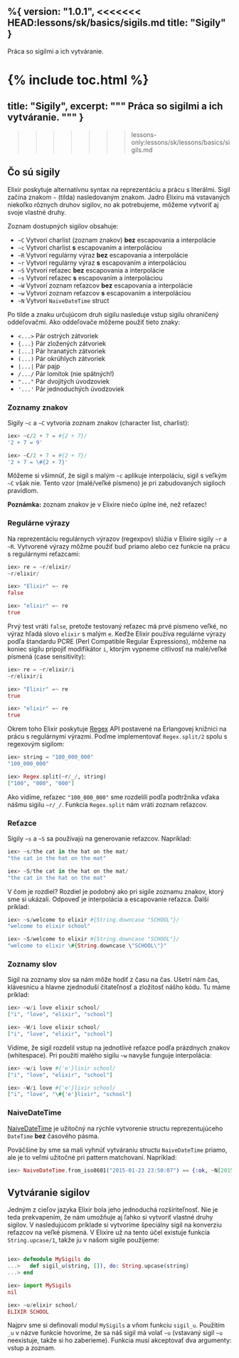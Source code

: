 %{
  version: "1.0.1",
<<<<<<< HEAD:lessons/sk/basics/sigils.md
  title: "Sigily"
}
---

Práca so sigilmi a ich vytváranie.

{% include toc.html %}
=======
  title: "Sigily",
  excerpt: """
  Práca so sigilmi a ich vytváranie.
  """
}
---
>>>>>>> lessons-only:lessons/sk/lessons/basics/sigils.md

## Čo sú sigily

Elixir poskytuje alternatívnu syntax na reprezentáciu a prácu s literálmi. Sigil začína znakom `~` (tilda) nasledovaným znakom. Jadro Elixiru má vstavaných niekoľko rôznych druhov sigilov, no ak potrebujeme, môžeme vytvoriť aj svoje vlastné druhy.

Zoznam dostupných sigilov obsahuje:

  - `~C` Vytvorí charlist (zoznam znakov) **bez** escapovania a interpolácie
  - `~c` Vytvorí charlist **s** escapovaním a interpoláciou
  - `~R` Vytvorí regulárny výraz **bez** escapovania a interpolácie
  - `~r` Vytvorí regulárny výraz **s** escapovaním a interpoláciou
  - `~S` Vytvorí reťazec **bez** escapovania a interpolácie
  - `~s` Vytvorí reťazec **s** escapovaním a interpoláciou
  - `~W` Vytvorí zoznam reťazcov  **bez** escapovania a interpolácie
  - `~w` Vytvorí zoznam reťazcov **s** escapovaním a interpoláciou
  - `~N` Vytvorí `NaiveDateTime` struct

Po tilde a znaku určujúcom druh sigilu nasleduje vstup sigilu ohraničený oddeľovačmi. Ako oddeľovače môžeme použiť tieto znaky:

  - `<...>` Pár ostrých zátvoriek
  - `{...}` Pár zložených zátvoriek
  - `[...]` Pár hranatých zátvoriek
  - `(...)` Pár okrúhlych zátvoriek
  - `|...|` Pár pajp
  - `/.../` Pár lomítok (nie spätných!)
  - `"..."` Pár dvojitých úvodzoviek
  - `'...'` Pár jednoduchých úvodzoviek

### Zoznamy znakov

Sigily `~c` a `~C` vytvoria zoznam znakov (character list, charlist):

```elixir
iex> ~c/2 + 7 = #{2 + 7}/
'2 + 7 = 9'

iex> ~C/2 + 7 = #{2 + 7}/
'2 + 7 = \#{2 + 7}'
```

Môžeme si všimnúť, že sigil s malým `~c` aplikuje interpoláciu, sigil s veľkým `~C` však nie. Tento vzor (malé/veľké písmeno) je pri zabudovaných sigiloch pravidlom.

**Poznámka:** zoznam znakov je v Elixire niečo úplne iné, než reťazec!

### Regulárne výrazy

Na reprezentáciu regulárnych výrazov (regexpov) slúžia v Elixire sigily `~r` a `~R`. Vytvorené výrazy môžme použiť buď priamo alebo cez funkcie na prácu s regulárnymi reťazcami:

```elixir
iex> re = ~r/elixir/
~r/elixir/

iex> "Elixir" =~ re
false

iex> "elixir" =~ re
true
```

Prvý test vráti `false`, pretože testovaný reťazec má prvé písmeno veľké, no výraz hľadá slovo `elixir` s malým `e`. Keďže Elixir používa regulárne výrazy podľa štandardu PCRE (Perl Compatible Regular Expressions), môžeme na koniec sigilu pripojiť modifikátor `i`, ktorým vypneme citlivosť na malé/veľké písmená (case sensitivity):

```elixir
iex> re = ~r/elixir/i
~r/elixir/i

iex> "Elixir" =~ re
true

iex> "elixir" =~ re
true
```

Okrem toho Elixir poskytuje [Regex](https://hexdocs.pm/elixir/Regex.html) API postavené na Erlangovej knižnici na prácu s regulárnymi výrazmi. Poďme implementovať `Regex.split/2` spolu s regexovým sigilom:

```elixir
iex> string = "100_000_000"
"100_000_000"

iex> Regex.split(~r/_/, string)
["100", "000", "000"]
```

Ako vidíme, reťazec `"100_000_000"` sme rozdelili podľa podtržníka vďaka nášmu sigilu `~r/_/`. Funkcia `Regex.split` nám vráti zoznam reťazcov.

### Reťazce

Sigily `~s` a `~S` sa používajú na generovanie reťazcov. Napríklad:

```elixir
iex> ~s/the cat in the hat on the mat/
"the cat in the hat on the mat"

iex> ~S/the cat in the hat on the mat/
"the cat in the hat on the mat"
```

V čom je rozdiel? Rozdiel je podobný ako pri sigile zoznamu znakov, ktorý sme si ukázali. Odpoveď je interpolácia a escapovanie reťazca. Ďalší príklad:

```elixir
iex> ~s/welcome to elixir #{String.downcase "SCHOOL"}/
"welcome to elixir school"

iex> ~S/welcome to elixir #{String.downcase "SCHOOL"}/
"welcome to elixir \#{String.downcase \"SCHOOL\"}"
```

### Zoznamy slov

Sigil na zoznamy slov sa nám môže hodiť z času na čas. Ušetrí nám čas, klávesnicu a hlavne zjednoduší čitateľnosť a zložitosť nášho kódu. Tu máme príklad:

```elixir
iex> ~w/i love elixir school/
["i", "love", "elixir", "school"]

iex> ~W/i love elixir school/
["i", "love", "elixir", "school"]
```

Vidíme, že sigil rozdelil vstup na jednotlivé reťazce podľa prázdnych znakov (whitespace). Pri použití malého sigilu `~w` navyše funguje interpolácia:

```elixir
iex> ~w/i love #{'e'}lixir school/
["i", "love", "elixir", "school"]

iex> ~W/i love #{'e'}lixir school/
["i", "love", "\#{'e'}lixir", "school"]
```

### NaiveDateTime

[NaiveDateTime](https://hexdocs.pm/elixir/NaiveDateTime.html) je užitočný na rýchle vytvorenie structu reprezentujúceho `DateTime` **bez** časového pásma.

Poväčšine by sme sa mali vyhnúť vytváraniu structu `NaiveDateTime` priamo, ale je to veľmi užitočné pri pattern matchovaní. Napríklad:

```elixir
iex> NaiveDateTime.from_iso8601("2015-01-23 23:50:07") == {:ok, ~N[2015-01-23 23:50:07]}
```

## Vytváranie sigilov

Jedným z cieľov jazyka Elixir bola jeho jednoduchá rozšíriteľnosť. Nie je teda prekvapením, že nám umožňuje aj ľahko si vytvoriť vlastné druhy sigilov. V nasledujúcom príklade si vytvoríme špeciálny sigil na konverziu reťazcov na veľké písmená. V Elixire už na tento účel existuje funkcia `String.upcase/1`, takže ju v našom sigile použijeme:

```elixir

iex> defmodule MySigils do
...>   def sigil_u(string, []), do: String.upcase(string)
...> end

iex> import MySigils
nil

iex> ~u/elixir school/
ELIXIR SCHOOL
```

Najprv sme si definovali modul `MySigils` a vňom funkciu `sigil_u`. Použitím `_u` v názve funkcie hovoríme, že sa náš sigil má volať `~u` (vstavaný sigil `~u` neexistuje, takže si ho zaberieme). Funkcia musí akceptovať dva argumenty: vstup a zoznam.
